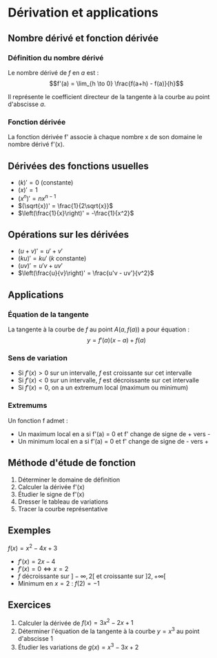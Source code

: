 # Dérivation et applications

## Nombre dérivé et fonction dérivée

### Définition du nombre dérivé
Le nombre dérivé de $f$ en $a$ est :
$$f'(a) = \lim_{h \to 0} \frac{f(a+h) - f(a)}{h}$$

Il représente le coefficient directeur de la tangente à la courbe au point d'abscisse $a$.

### Fonction dérivée
La fonction dérivée f' associe à chaque nombre x de son domaine le nombre dérivé f'(x).

## Dérivées des fonctions usuelles
- $(k)' = 0$ (constante)
- $(x)' = 1$
- $(x^n)' = nx^{n-1}$
- $(\sqrt{x})' = \frac{1}{2\sqrt{x}}$
- $\left(\frac{1}{x}\right)' = -\frac{1}{x^2}$

## Opérations sur les dérivées
- $(u + v)' = u' + v'$
- $(ku)' = ku'$ ($k$ constante)
- $(uv)' = u'v + uv'$
- $\left(\frac{u}{v}\right)' = \frac{u'v - uv'}{v^2}$

## Applications

### Équation de la tangente
La tangente à la courbe de $f$ au point $A(a, f(a))$ a pour équation :
$$y = f'(a)(x - a) + f(a)$$

### Sens de variation
- Si $f'(x) > 0$ sur un intervalle, $f$ est croissante sur cet intervalle
- Si $f'(x) < 0$ sur un intervalle, $f$ est décroissante sur cet intervalle
- Si $f'(x) = 0$, on a un extremum local (maximum ou minimum)

### Extremums
Un fonction f admet :
- Un maximum local en a si f'(a) = 0 et f' change de signe de + vers -
- Un minimum local en a si f'(a) = 0 et f' change de signe de - vers +

## Méthode d'étude de fonction
1. Déterminer le domaine de définition
2. Calculer la dérivée f'(x)
3. Étudier le signe de f'(x)
4. Dresser le tableau de variations
5. Tracer la courbe représentative

## Exemples
$f(x) = x^2 - 4x + 3$
- $f'(x) = 2x - 4$
- $f'(x) = 0 \Leftrightarrow x = 2$
- $f$ décroissante sur $]-\infty, 2[$ et croissante sur $]2, +\infty[$
- Minimum en $x = 2$ : $f(2) = -1$

## Exercices
1. Calculer la dérivée de $f(x) = 3x^2 - 2x + 1$
2. Déterminer l'équation de la tangente à la courbe $y = x^3$ au point d'abscisse $1$
3. Étudier les variations de $g(x) = x^3 - 3x + 2$
